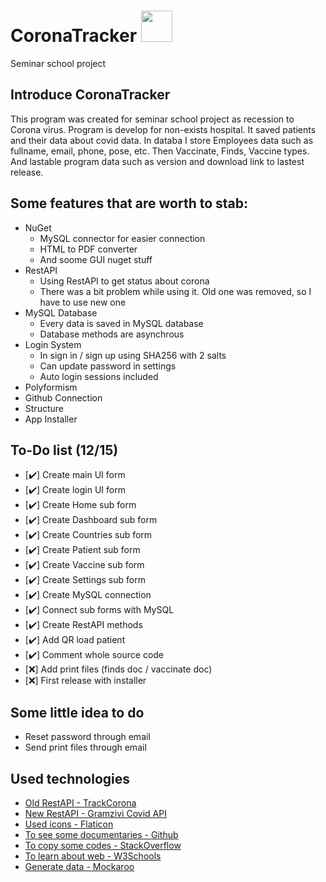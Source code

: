 # CoronaTracker <img src="http://covid.ncodes.eu/coronavirus.png" width="50" height="50">
Seminar school project

## Introduce CoronaTracker
This program was created for seminar school project as recession to Corona virus. Program is develop for non-exists hospital. It saved patients and their data about covid data. In databa I store Employees data such as fullname, email, phone, pose, etc. Then Vaccinate, Finds, Vaccine types. And lastable program data such as version and download link to lastest release.

## Some features that are worth to stab:
- NuGet
	- MySQL connector for easier connection
	- HTML to PDF converter
	- And soome GUI nuget stuff
- RestAPI
	- Using RestAPI to get status about corona
	- There was a bit problem while using it. Old one was removed, so I have to use new one
- MySQL Database
	- Every data is saved in MySQL database
	- Database methods are asynchrous
- Login System
	- In sign in / sign up using SHA256 with 2 salts
	- Can update password in settings
	- Auto login sessions included
- Polyformism
- Github Connection
- Structure
- App Installer

## To-Do list (12/15)
- [:heavy_check_mark:] Create main UI form
- [:heavy_check_mark:] Create login UI form
- [:heavy_check_mark:] Create Home sub form
- [:heavy_check_mark:] Create Dashboard sub form
- [:heavy_check_mark:] Create Countries sub form
- [:heavy_check_mark:] Create Patient sub form
- [:heavy_check_mark:] Create Vaccine sub form
- [:heavy_check_mark:] Create Settings sub form
- [:heavy_check_mark:] Create MySQL connection
- [:heavy_check_mark:] Connect sub forms with MySQL
- [:heavy_check_mark:] Create RestAPI methods
- [:heavy_check_mark:] Add QR load patient
- [:heavy_check_mark:] Comment whole source code
- [:x:] Add print files (finds doc / vaccinate doc)
- [:x:] First release with installer

## Some little idea to do
- Reset password through email
- Send print files through email

## Used technologies
- [Old RestAPI - TrackCorona](https://www.trackcorona.live)
- [New RestAPI - Gramzivi Covid API](https://rapidapi.com/Gramzivi/api/covid-19-data/)
- [Used icons - Flaticon](https://www.flaticon.com/free-icon/)
- [To see some documentaries - Github](https://github.com)
- [To copy some codes - StackOverflow](https://stackoverflow.com)
- [To learn about web - W3Schools](https://www.w3schools.com)
- [Generate data - Mockaroo](https://www.mockaroo.com)
